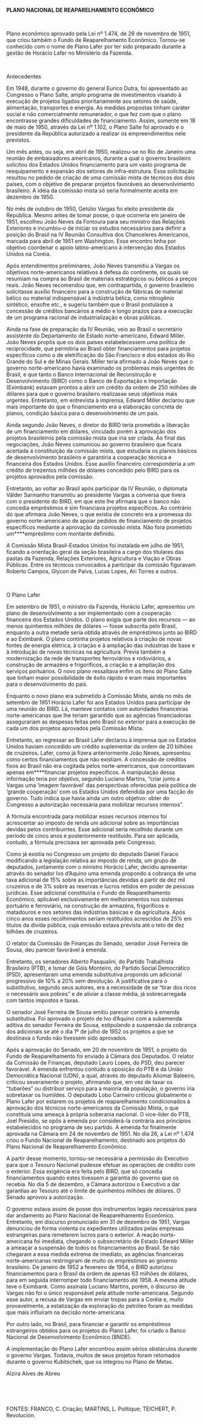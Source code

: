 **PLANO NACIONAL DE REAPARELHAMENTO ECONÔMICO**

 

Plano econômico aprovado pela Lei nº 1.474, de 26 de novembro de 1951,
que criou também o Fundo de Reaparelhamento Econômico. Tornou-se
conhecido com o nome de Plano Lafer por ter sido preparado durante a
gestão de Horácio Lafer no Ministério da Fazenda.

 

Antecedentes

Em 1948, durante o governo do general Eurico Dutra, foi apresentado ao
Congresso o Plano Salte, amplo programa de investimentos visando à
execução de projetos ligados prioritariamente aos setores de saúde,
alimentação, transportes e energia. As medidas propostas tinham caráter
social e não comercialmente remunerador, o que fez com que o plano
encontrasse grandes dificuldades de financiamento. Assim, somente em 18
de maio de 1950, através da Lei nº 1.102, o Plano Salte foi aprovado e o
presidente da República autorizado a realizar os empreendimentos nele
previstos.

Um mês antes, ou seja, em abril de 1950, realizou-se no Rio de Janeiro
uma reunião de embaixadores americanos, durante a qual o governo
brasileiro solicitou dos Estados Unidos financiamento para um vasto
programa de reequipamento e expansão dos setores de infra-estrutura.
Essa solicitação resultou no pedido de criação de uma comissão mista de
técnicos dos dois países, com o objetivo de preparar projetos favoráveis
ao desenvolvimento brasileiro. A idéia da comissão mista só seria
formalmente aceita em dezembro de 1950.

No mês de outubro de 1950, Getúlio Vargas foi eleito presidente da
República. Mesmo antes de tomar posse, o que ocorreria em janeiro de
1951, escolheu João Neves da Fontoura para seu ministro das Relações
Exteriores e incumbiu-o de iniciar os estudos necessários para definir a
posição do Brasil na IV Reunião Consultiva dos Chanceleres Americanos,
marcada para abril de 1951 em Washington. Esse encontro tinha por
objetivo coordenar o apoio latino-americano à intervenção dos Estados
Unidos na Coréia.

Após entendimentos preliminares, João Neves transmitiu a Vargas os
objetivos norte-americanos relativos à defesa do continente, os quais se
resumiam na compra ao Brasil de materiais estratégicos ou bélicos a
preços reais. João Neves recomendou que, em contrapartida, o governo
brasileiro solicitasse auxílio financeiro para a construção de fábricas
de material bélico ou material indispensável à indústria bélica, como
nitrogênio sintético, enxofre etc., e sugeriu também que o Brasil
postulasse a concessão de créditos bancários a médio e longo prazos para
a execução de um programa racional de industrialização e obras públicas.

Ainda na fase de preparação da IV Reunião, veio ao Brasil o secretário
assistente do Departamento de Estado norte-americano, Edward Miller.
João Neves propôs que os dois países estabelecessem uma política de
reciprocidade, que permitiria ao Brasil obter financiamentos para
projetos específicos como o de eletrificação do São Francisco e dos
estados do Rio Grande do Sul e de Minas Gerais. Miller teria afirmado a
João Neves que o governo norte-americano havia examinado os problemas
mais urgentes do Brasil, e que tanto o Banco Internacional de
Reconstrução e Desenvolvimento (BIRD) como o Banco de Exportação e
Importação (Eximbank) estavam prontos a abrir um crédito da ordem de 250
milhões de dólares para que o governo brasileiro realizasse seus
objetivos mais urgentes. Entretanto, em entrevista à imprensa, Edward
Miller declarou que mais importante do que o financiamento era a
elaboração concreta de planos, condição básica para o desenvolvimento de
um país.

Ainda segundo João Neves, o diretor do BIRD teria prometido a liberação
de um financiamento em dólares, vinculado porém à aprovação dos projetos
brasileiros pela comissão mista que iria ser criada. Ao final das
negociações, João Neves comunicou ao governo brasileiro que ficara
acertada a constituição da comissão mista, que estudaria os planos
básicos de desenvolvimento brasileiro e garantiria a cooperação técnica
e financeira dos Estados Unidos. Esse auxílio financeiro corresponderia
a um crédito de trezentos milhões de dólares concedido pelo BIRD para os
projetos aprovados pela comissão.

Entretanto, ao voltar ao Brasil após participar da IV Reunião, o
diplomata Válder Sarmanho transmitiu ao presidente Vargas a conversa que
tivera com o presidente do BIRD, em que este lhe afirmara que o banco
não concedia empréstimos e sim financiava projetos específicos. Ao
contrário do que afirmara João Neves, o que existia de concreto era a
promessa do governo norte-americano de apoiar pedidos de financiamento
de projetos específicos mediante a aprovação da comissão mista. Não fora
prometido um****empréstimo com montante definido.

A Comissão Mista Brasil-Estados Unidos foi instalada em julho de 1951,
ficando a orientação geral da seção brasileira a cargo dos titulares das
pastas da Fazenda, Relações Exteriores, Agricultura e Viação e Obras
Públicas. Entre os técnicos convocados a participar da comissão
figuravam Roberto Campos, Glycon de Paiva, Lucas Lopes, Ari Torres e
outros.

 

O Plano Lafer

Em setembro de 1951, o ministro da Fazenda, Horácio Lafer, apresentou um
plano de desenvolvimento a ser implementado com a cooperação financeira
dos Estados Unidos. O plano exigia que parte dos recursos — ao menos
quinhentos milhões de dólares — fosse subscrita pelo Brasil, enquanto a
outra metade seria obtida através de empréstimos junto ao BIRD e ao
Eximbank. O plano continha projetos relativos à criação de novas fontes
de energia elétrica, à criação e à ampliação das indústrias de base e à
introdução de novas técnicas na agricultura. Previa também a
modernização da rede de transportes ferroviários e rodoviários, a
construção de armazéns e frigoríficos, a criação e a ampliação dos
serviços portuários. O novo plano ressaltava enfim os itens do Plano
Salte que tinham maior possibilidade de êxito rápido e eram mais
importantes para o desenvolvimento do país.

Enquanto o novo plano era submetido à Comissão Mista, ainda no mês de
setembro de 1951 Horácio Lafer foi aos Estados Unidos para participar de
uma reunião do BIRD. Lá, manteve contatos com autoridades financeiras
norte-americanas que lhe teriam garantido que as agências financiadoras
assegurariam as despesas feitas pelo Brasil no exterior para a execução
de cada um dos projetos aprovados pela Comissão Mista.

Entretanto, ao regressar ao Brasil Lafer declarou à imprensa que os
Estados Unidos haviam concedido um crédito suplementar da ordem de 20
bilhões de cruzeiros. Lafer, como já fizera anteriormente João Neves,
apresentou como certos financiamentos que não existiam. A concessão de
créditos fixos ao Brasil não era cogitada pelos norte-americanos, que
concordavam apenas em****financiar projetos específicos. A manipulação
dessa informação teria por objetivo, segundo Luciano Martins, “criar
junto a Vargas uma ‘imagem favorável’ das perspectivas oferecidas pela
política de ‘grande cooperação’ com os Estados Unidos defendida por uma
facção do governo. Tudo indica que havia ainda um outro objetivo: obter
do Congresso a autorização necessária para mobilizar recursos internos”.

A fórmula encontrada para mobilizar esses recursos internos foi
acrescentar ao imposto de renda um adicional sobre as importâncias
devidas pelos contribuintes. Esse adicional seria recolhido durante um
período de cinco anos e posteriormente restituído. Para ser aplicada,
contudo, a fórmula precisava ser aprovada pelo Congresso.

Como já existia no Congresso um projeto do deputado Daniel Faraco
modificando a legislação relativa ao imposto de renda, um grupo de
deputados, juntamente com o ministro Horácio Lafer, decidiu apresentar
através do senador Ivo d’Aquino uma emenda propondo a cobrança de uma
taxa adicional de 15% sobre as importâncias devidas a partir de dez mil
cruzeiros e de 3% sobre as reservas e lucros retidos em poder de pessoas
jurídicas. Esse adicional constituiria o Fundo de Reaparelhamento
Econômico, aplicável exclusivamente em melhoramentos nos sistemas
portuário e ferroviário, na construção de armazéns, frigoríficos e
matadouros e nos setores das indústrias básicas e da agricultura. Após
cinco anos esses recolhimentos seriam restituídos acrescidos de 25% em
títulos da dívida pública, cuja emissão estava prevista até o teto de
dez bilhões de cruzeiros.

O relator da Comissão de Finanças do Senado, senador José Ferreira de
Sousa, deu parecer favorável à emenda.

Entretanto, os senadores Alberto Pasqualini, do Partido Trabalhista
Brasileiro (PTB), e Ismar de Góis Monteiro, do Partido Social
Democrático (PSD), apresentaram uma emenda substitutiva propondo um
adicional progressivo de 10% a 20% sem devolução. A justificativa para o
substitutivo, segundo seus autores, era a necessidade de se “tirar dos
ricos o necessário aos pobres” e de aliviar a classe média, já
sobrecarregada com tantos impostos e taxas.

O senador José Ferreira de Sousa emitiu parecer contrário à emenda
substitutiva. Foi aprovado o projeto de Ivo d’Aquino com a subemenda
aditiva do senador Ferreira de Sousa, estipulando a suspensão da
cobrança dos adicionais se até o dia 1º de julho de 1952 os projetos a
que se destinava o fundo não tivessem sido aprovados.

Após a aprovação do Senado, em 20 de novembro de 1951, o projeto do
Fundo de Reaparelhamento foi enviado à Câmara dos Deputados. O relator
da Comissão de Finanças, deputado Lauro Lopes, do PSD, deu parecer
favorável. A emenda enfrentou contudo a oposição do PTB e da União
Democrática Nacional (UDN), a qual, através do deputado Aliomar
Baleeiro, criticou severamente o projeto, afirmando que, em vez de taxar
os “tubarões” ou distribuir serviço para a maioria da população, o
governo iria sobretaxar os humildes. O deputado Lobo Carneiro criticou
globalmente o Plano Lafer por estarem os projetos de reaparelhamento
condicionados à aprovação dos técnicos norte-americanos da Comissão
Mista, o que constituía uma ameaça à própria soberania nacional. O
vice-líder do PTB, Joel Presídio, se opôs à emenda por considerá-la
contrária aos princípios estabelecidos no programa de seu partido. A
emenda foi finalmente aprovada na Câmara em 24 de novembro de 1951. No
dia 26, a Lei nº 1.474 criou o Fundo Nacional de Reaparelhamento,
destinado aos projetos do Plano Nacional de Reaparelhamento Econômico.

A partir desse momento, tornou-se necessária a permissão do Executivo
para que o Tesouro Nacional pudesse efetuar as operações de crédito com
o exterior. Essa exigência era feita pelo BIRD, que só concedia
financiamentos quando estes tivessem a garantia do governo que os
recebia. No dia 5 de dezembro, a Câmara autorizou o Executivo a dar
garantias ao Tesouro até o limite de quinhentos milhões de dólares. O
Senado aprovou a autorização.

O governo estava assim de posse dos instrumentos legais necessários para
dar andamento ao Plano Nacional de Reaparelhamento Econômico.
Entretanto, em discurso pronunciado em 31 de dezembro de 1951, Vargas
denunciou de forma violenta os expedientes utilizados pelas empresas
estrangeiras para remeterem lucros para o exterior. A reação
norte-americana foi imediata, chegando o subsecretário de Estado Edward
Miller a ameaçar a suspensão de todos os financiamentos ao Brasil. Se
não chegaram a essa medida extrema de imediato, as agências financeiras
norte-americanas restringiram de muito os empréstimos ao governo
brasileiro. De janeiro de 1952 a fevereiro de 1954, o BIRD autorizou
financiamentos para o Brasil da ordem de apenas 63 milhões de dólares,
para em seguida interromper todo financiamento até 1958. A mesma atitude
teve o Eximbank. Como assinala Luciano Martins, porém, o discurso de
Vargas não foi o único responsável pela atitude norte-americana. Segundo
esse autor, a recusa de Vargas em enviar tropas para a Coréia e, muito
provavelmente, a estatização da exploração do petróleo foram as medidas
que mais influíram na decisão norte-americana.

Por outro lado, no Brasil, para financiar e garantir os empréstimos
estrangeiros obtidos para os projetos do Plano Lafer, foi criado o Banco
Nacional de Desenvolvimento Econômico (BNDE).

A implementação do Plano Lafer encontrou assim sérios obstáculos durante
o governo Vargas. Todavia, muitos de seus projetos foram retomados
durante o governo Kubitschek, que os integrou no Plano de Metas.

Alzira Alves de Abreu

 

 

FONTES: FRANCO, C. Criação; MARTINS, L. Politique; TEICHERT, P.
Revolución.

 

